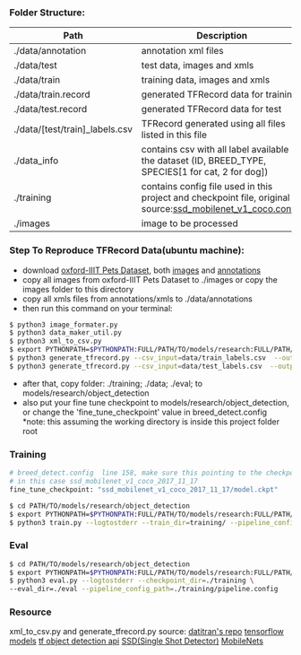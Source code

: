 
### Folder Structure:
| Path | Description |
|------|------|
|./data/annotation | annotation xml files |
|./data/test | test data, images and xmls |
|./data/train | training data, images and xmls |
|./data/train.record | generated TFRecord data for training|
|./data/test.record | generated TFRecord data for test|
|./data/[test/train]_labels.csv | TFRecord generated using all files listed in this file|
|./data_info | contains csv with all label available in the dataset (ID, BREED_TYPE, SPECIES[1 for cat, 2 for dog])|
|./training | contains config file used in this project and checkpoint file, original source:[ssd_mobilenet_v1_coco.config](https://github.com/tensorflow/models/blob/master/research/object_detection/samples/configs/ssd_mobilenet_v1_coco.config) |
|./images | image to be processed |

### Step To Reproduce TFRecord Data(ubuntu machine):
- download [oxford-IIIT Pets Dataset](http://www.robots.ox.ac.uk/~vgg/data/pets/), both [images](http://www.robots.ox.ac.uk/~vgg/data/pets/data/images.tar.gz) and [annotations](http://www.robots.ox.ac.uk/~vgg/data/pets/data/annotations.tar.gz)
- copy all images from oxford-IIIT Pets Dataset to ./images or copy the images folder to this directory
- copy all xmls files from annotations/xmls to ./data/annotations
- then run this command on your terminal:

```sh
$ python3 image_formater.py
$ python3 data_maker_util.py
$ python3 xml_to_csv.py
$ export PYTHONPATH=$PYTHONPATH:FULL/PATH/TO/models/research:FULL/PATH/TO/models/research/slim
$ python3 generate_tfrecord.py --csv_input=data/train_labels.csv  --output_path=data/train.record
$ python3 generate_tfrecord.py --csv_input=data/test_labels.csv  --output_path=data/test.record
```

- after that, copy folder: ./training; ./data; ./eval; to models/research/object_detection
- also put your fine tune checkpoint to models/research/object_detection, or change the 'fine_tune_checkpoint' value in breed_detect.config
*note: this assuming the working directory is inside this project folder root

### Training
```py
# breed_detect.config  line 158, make sure this pointing to the checkpoint you want to use
# in this case ssd_mobilenet_v1_coco_2017_11_17
fine_tune_checkpoint: "ssd_mobilenet_v1_coco_2017_11_17/model.ckpt"
```
```sh
$ cd PATH/TO/models/research/object_detection
$ export PYTHONPATH=$PYTHONPATH:FULL/PATH/TO/models/research:FULL/PATH/TO/models/research/slim
$ python3 train.py --logtostderr --train_dir=training/ --pipeline_config_path=training/breed_detect.config
```
### Eval
```sh
$ cd PATH/TO/models/research/object_detection
$ export PYTHONPATH=$PYTHONPATH:FULL/PATH/TO/models/research:FULL/PATH/TO/models/research/slim
$ python3 eval.py --logtostderr --checkpoint_dir=./training \
--eval_dir=./eval --pipeline_config_path=./training/pipeline.config
```

### Resource
xml_to_csv.py and generate_tfrecord.py source: [datitran's repo](https://github.com/datitran/raccoon_dataset)
[tensorflow models](https://github.com/tensorflow/models)
[tf object detection api](https://github.com/tensorflow/models/tree/master/research/object_detection)
[SSD(Single Shot Detector)](https://arxiv.org/abs/1512.02325)
[MobileNets](https://arxiv.org/abs/1704.04861)